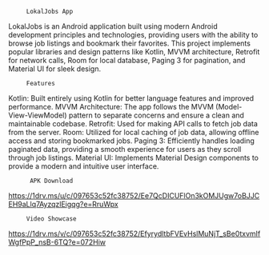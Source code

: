          LokalJobs App
LokalJobs is an Android application built using modern Android development principles and technologies, providing users with the ability to browse job listings and bookmark their favorites. This project implements popular libraries and design patterns like Kotlin, MVVM architecture, Retrofit for network calls, Room for local database, Paging 3 for pagination, and Material UI for sleek design.

         Features
Kotlin: Built entirely using Kotlin for better language features and improved performance.
MVVM Architecture: The app follows the MVVM (Model-View-ViewModel) pattern to separate concerns and ensure a clean and maintainable codebase.
Retrofit: Used for making API calls to fetch job data from the server.
Room: Utilized for local caching of job data, allowing offline access and storing bookmarked jobs.
Paging 3: Efficiently handles loading paginated data, providing a smooth experience for users as they scroll through job listings.
Material UI: Implements Material Design components to provide a modern and intuitive user interface.

          APK Download
https://1drv.ms/u/c/097653c52fc38752/Ee7QcDICUFlOn3kOMJUgw7oBJJCEH9aLlq7AyzqzlEigqg?e=RruWpx

         Video Showcase
https://1drv.ms/v/c/097653c52fc38752/EfyrydltbFVEvHslMuNjT_sBe0txvmIfWgfPpP_nsB-6TQ?e=072Hiw
